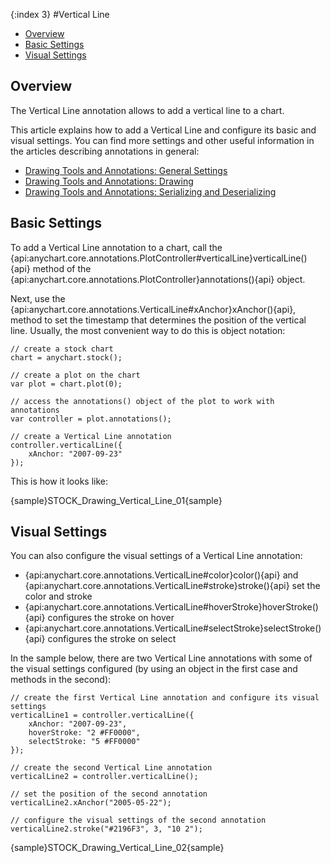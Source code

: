 {:index 3}
#Vertical Line

* [Overview](#overview)
* [Basic Settings](#basic_settings)
* [Visual Settings](#visual_settings)

## Overview

The Vertical Line annotation allows to add a vertical line to a chart.

This article explains how to add a Vertical Line and configure its basic and visual settings. You can find more settings and other useful information in the articles describing annotations in general:

* [Drawing Tools and Annotations: General Settings](General_Settings)
* [Drawing Tools and Annotations: Drawing](Drawing)
* [Drawing Tools and Annotations: Serializing and Deserializing](Serializing_Deserializing)

## Basic Settings

To add a Vertical Line annotation to a chart, call the {api:anychart.core.annotations.PlotController#verticalLine}verticalLine(){api} method of the {api:anychart.core.annotations.PlotController}annotations(){api} object.

Next, use the {api:anychart.core.annotations.VerticalLine#xAnchor}xAnchor(){api}, method to set the timestamp that determines the position of the vertical line. Usually, the most convenient way to do this is object notation:

```
// create a stock chart
chart = anychart.stock();

// create a plot on the chart
var plot = chart.plot(0);

// access the annotations() object of the plot to work with annotations
var controller = plot.annotations();

// create a Vertical Line annotation
controller.verticalLine({
    xAnchor: "2007-09-23"
});
```

This is how it looks like:

{sample}STOCK\_Drawing\_Vertical\_Line\_01{sample}

## Visual Settings

You can also configure the visual settings of a Vertical Line annotation:

* {api:anychart.core.annotations.VerticalLine#color}color(){api} and {api:anychart.core.annotations.VerticalLine#stroke}stroke(){api} set the color and stroke
* {api:anychart.core.annotations.VerticalLine#hoverStroke}hoverStroke(){api} configures the stroke on hover
* {api:anychart.core.annotations.VerticalLine#selectStroke}selectStroke(){api} configures the stroke on select

In the sample below, there are two Vertical Line annotations with some of the visual settings configured (by using an object in the first case and methods in the second):

```
// create the first Vertical Line annotation and configure its visual settings
verticalLine1 = controller.verticalLine({
    xAnchor: "2007-09-23",
    hoverStroke: "2 #FF0000",
    selectStroke: "5 #FF0000"
});

// create the second Vertical Line annotation
verticalLine2 = controller.verticalLine();

// set the position of the second annotation
verticalLine2.xAnchor("2005-05-22");
 
// configure the visual settings of the second annotation
verticalLine2.stroke("#2196F3", 3, "10 2");
```

{sample}STOCK\_Drawing\_Vertical\_Line\_02{sample}